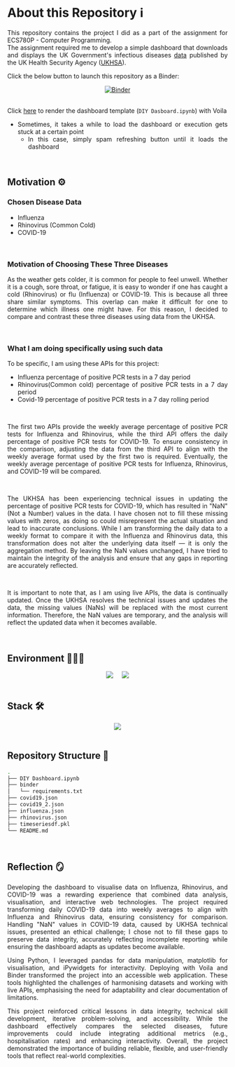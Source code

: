 <div align="justify">
  
# About this Repository ℹ️

This repository contains the project I did as a part of the assignment for ECS780P - Computer Programming. <br>
The assignment required me to develop a simple dashboard that downloads and displays the UK Government's infectious diseases [data](https://ukhsa-dashboard.data.gov.uk/) published by the UK Health Security Agency ([UKHSA](https://www.gov.uk/government/organisations/uk-health-security-agency)).

Click the below button to launch this repository as a Binder: <br>
<div align = center>
  <a href="https://mybinder.org/v2/gh/mijisu0103/COVID-Dashboard-Project.git/HEAD" target="_blank">
      <img src="https://mybinder.org/badge_logo.svg" alt="Binder">
  </a>
</div>

<br>

Click [here](https://hub.ovh2.mybinder.org/user/mijisu0103-covi-shboard-project-d57k0061/voila/render/DIY%20Dashboard.ipynb) to render the dashboard template (```DIY Dasboard.ipynb```) with Voila <br>
- Sometimes, it takes a while to load the dashboard or execution gets stuck at a certain point
    - In this case, simply spam refreshing button until it loads the dashboard

<br>

## Motivation ⚙️
### Chosen Disease Data
- Influenza
- Rhinovirus (Common Cold)
- COVID-19

<br>

### Motivation of Choosing These Three Diseases
As the weather gets colder, it is common for people to feel unwell. Whether it is a cough, sore throat, or fatigue, it is easy to wonder if one has caught a cold (Rhinovirus) or flu (Influenza) or COVID-19. This is because all three share similar symptoms. This overlap can make it difficult for one to determine which illness one might have. For this reason, I decided to compare and contrast these three diseases using data from the UKHSA.

<br>

### What I am doing specifically using such data
To be specific, I am using these APIs for this project:
- Influenza percentage of positive PCR tests in a 7 day period
- Rhinovirus(Common cold) percentage of positive PCR tests in a 7 day period
- Covid-19 percentage of positive PCR tests in a 7 day rolling period

<br>

The first two APIs provide the weekly average percentage of positive PCR tests for Influenza and Rhinovirus, while the third API offers the daily percentage of positive PCR tests for COVID-19. To ensure consistency in the comparison, adjusting the data from the third API to align with the weekly average format used by the first two is required. Eventually, the weekly average percentage of positive PCR tests for Influenza, Rhinovirus, and COVID-19 will be compared. 

<br>

The UKHSA has been experiencing technical issues in updating the percentage of positive PCR tests for COVID-19, which has resulted in "NaN" (Not a Number) values in the data. I have chosen not to fill these missing values with zeros, as doing so could misrepresent the actual situation and lead to inaccurate conclusions. While I am transforming the daily data to a weekly format to compare it with the Influenza and Rhinovirus data, this transformation does not alter the underlying data itself — it is only the aggregation method. By leaving the NaN values unchanged, I have tried to maintain the integrity of the analysis and ensure that any gaps in reporting are accurately reflected.

<br>

It is important to note that, as I am using live APIs, the data is continually updated. Once the UKHSA resolves the technical issues and updates the data, the missing values (NaNs) will be replaced with the most current information. Therefore, the NaN values are temporary, and the analysis will reflect the updated data when it becomes available.

<br>

## Environment 👩🏻‍💻 

<div align="center">
  <img src="https://img.shields.io/badge/jupyter-%23FA0F00.svg?style=flat-square&logo=jupyter&logoColor=white">&nbsp;&nbsp;&nbsp;&nbsp;
  <img src="https://img.shields.io/badge/Visual%20Studio%20Code-0078d7.svg?style=flat-square&logo=visual-studio-code&logoColor=white">
</div>

<br>

## Stack 🛠️
<div align="center">
  <img src="https://img.shields.io/badge/python-3670A0?style=flat-square&logo=python&logoColor=white">
</div>

<br>

## Repository Structure 🌲
```bash
.
├── DIY Dashboard.ipynb
├── binder
│   └── requirements.txt
├── covid19.json
├── covid19_2.json
├── influenza.json
├── rhinovirus.json
├── timeseriesdf.pkl
└── README.md
```

<br>

## Reflection 🪞
Developing the dashboard to visualise data on Influenza, Rhinovirus, and COVID-19 was a rewarding experience that combined data analysis, visualisation, and interactive web technologies. The project required transforming daily COVID-19 data into weekly averages to align with Influenza and Rhinovirus data, ensuring consistency for comparison. Handling "NaN" values in COVID-19 data, caused by UKHSA technical issues, presented an ethical challenge; I chose not to fill these gaps to preserve data integrity, accurately reflecting incomplete reporting while ensuring the dashboard adapts as updates become available.

Using Python, I leveraged pandas for data manipulation, matplotlib for visualisation, and iPywidgets for interactivity. Deploying with Voila and Binder transformed the project into an accessible web application. These tools highlighted the challenges of harmonising datasets and working with live APIs, emphasising the need for adaptability and clear documentation of limitations.

This project reinforced critical lessons in data integrity, technical skill development, iterative problem-solving, and accessibility. While the dashboard effectively compares the selected diseases, future improvements could include integrating additional metrics (e.g., hospitalisation rates) and enhancing interactivity. Overall, the project demonstrated the importance of building reliable, flexible, and user-friendly tools that reflect real-world complexities.


<br>
  
</div>




